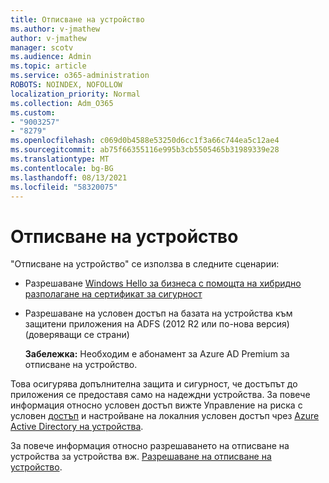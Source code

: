 ```yaml
---
title: Отписване на устройство
ms.author: v-jmathew
author: v-jmathew
manager: scotv
ms.audience: Admin
ms.topic: article
ms.service: o365-administration
ROBOTS: NOINDEX, NOFOLLOW
localization_priority: Normal
ms.collection: Adm_O365
ms.custom:
- "9003257"
- "8279"
ms.openlocfilehash: c069d0b4588e53250d6cc1f3a66c744ea5c12ae4
ms.sourcegitcommit: ab75f66355116e995b3cb5505465b31989339e28
ms.translationtype: MT
ms.contentlocale: bg-BG
ms.lasthandoff: 08/13/2021
ms.locfileid: "58320075"
---
```

# <a name="device-writeback"></a>Отписване на устройство

"Отписване на устройство" се използва в следните сценарии:

- Разрешаване [Windows Hello за бизнеса с помощта на хибридно разполагане на сертификат за сигурност](https://docs.microsoft.com/windows/security/identity-protection/hello-for-business/hello-hybrid-cert-trust-prereqs#device-registration)
- Разрешаване на условен достъп на базата на устройства към защитени приложения на ADFS (2012 R2 или по-нова версия) (доверяващи се страни)

    **Забележка:** Необходим е абонамент за Azure AD Premium за отписване на устройство.

Това осигурява допълнителна защита и сигурност, че достъпът до приложения се предоставя само на надеждни устройства. За повече информация относно условен достъп вижте Управление на риска с условен [достъп](https://docs.microsoft.com/azure/active-directory/conditional-access/overview) и настройване на локалния условен достъп чрез [Azure Active Directory на устройства](https://docs.microsoft.com/azure/active-directory/devices/overview).

За повече информация относно разрешаването на отписване на устройства за устройства вж. [Разрешаване на отписване на устройство](https://docs.microsoft.com/azure/active-directory/hybrid/how-to-connect-device-writeback).
